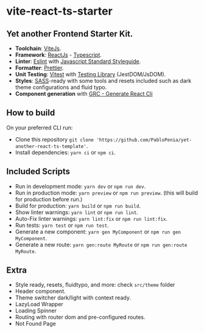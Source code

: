 # vite-react-ts-starter

## Yet another Frontend Starter Kit.

- **Toolchain**: [ViteJs](https://vitejs.dev/ 'ViteJS documentation').
- **Framework**: [ReactJs](https://reactjs.org 'React Documentation') - [Typescript](https://typescriptlang.org 'Typescript documentation').
- **Linter**: [Eslint](https://eslint.org 'Eslint documentation') with [Javascript Standard Styleguide](https://standardjs.com/ 'JS Standard style documentation').
- **Formatter**: [Prettier](https://prettier.io 'Prettier documentation').
- **Unit Testing**: [Vitest](https://vitest.org 'Vitest documentation') with [Testing Library](https://testing-library.com/ 'Testing library documentation') (JestDOM/JsDOM).
- **Styles**: [SASS](https://sasslang.org 'Sass documentation')-ready with some tools and resets included such as dark theme configurations and fluid typo.
- **Component generation** with [GRC - Generate React Cli](https://github.com/arminbro/generate-react-cli 'Generate React Clic Documentation')

## How to build

On your preferred CLI run:

- Clone this repository `git clone 'https://github.com/PabloPenia/yet-another-react-ts-template'`.
- Install dependencies: `yarn ci` or `npm ci`.

## Included Scripts

- Run in development mode: `yarn dev` or `npm run dev`.
- Run in production mode: `yarn preview` or `npm run preview`. (this will build for production before run.)
- Build for production: `yarn build` or `npm run build`.
- Show linter warnings: `yarn lint` or `npm run lint`.
- Auto-Fix linter warnings: `yarn lint:fix` or `npm run lint:fix`.
- Run tests: `yarn test` or `npm run test`.
- Generate a new component: `yarn gen MyComponent` or `npm run gen MyComponent`.
- Generate a new route: `yarn gen:route MyRoute` or `npm run gen:route MyRoute`.

## Extra
- Style ready, resets, fluidtypo, and more: check `src/theme` folder
- Header component.
- Theme switcher dark/light with context ready.
- LazyLoad Wrapper
- Loading Spinner
- Routing with router dom and pre-configured routes.
- Not Found Page
